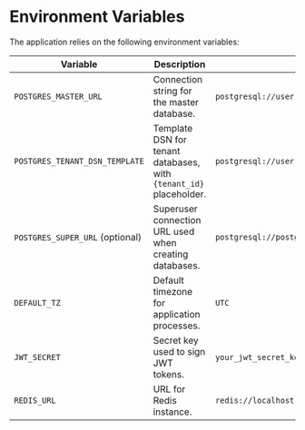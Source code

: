 # Environment Variables

The application relies on the following environment variables:

| Variable | Description | Example |
|----------|-------------|---------|
| `POSTGRES_MASTER_URL` | Connection string for the master database. | `postgresql://user:pass@localhost/master_db` |
| `POSTGRES_TENANT_DSN_TEMPLATE` | Template DSN for tenant databases, with `{tenant_id}` placeholder. | `postgresql://user:pass@localhost/{tenant_id}_db` |
| `POSTGRES_SUPER_URL` (optional) | Superuser connection URL used when creating databases. | `postgresql://postgres:super@localhost/postgres` |
| `DEFAULT_TZ` | Default timezone for application processes. | `UTC` |
| `JWT_SECRET` | Secret key used to sign JWT tokens. | `your_jwt_secret_key` |
| `REDIS_URL` | URL for Redis instance. | `redis://localhost:6379/0` |

